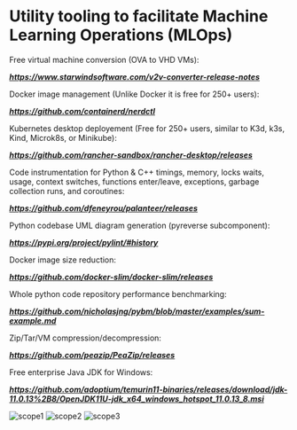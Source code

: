 # Utility tooling to facilitate Machine Learning Operations (MLOps)

Free virtual machine conversion (OVA to VHD VMs):

  ***https://www.starwindsoftware.com/v2v-converter-release-notes***

Docker image management (Unlike Docker it is free for 250+ users):

***https://github.com/containerd/nerdctl***

Kubernetes desktop deployement (Free for 250+ users, similar to K3d, k3s, Kind, Microk8s, or Minikube):

***https://github.com/rancher-sandbox/rancher-desktop/releases***

Code instrumentation for Python & C++ timings, memory, locks waits, usage, context switches, functions enter/leave, exceptions, garbage collection runs, and coroutines:

***https://github.com/dfeneyrou/palanteer/releases***

Python codebase UML diagram generation (pyreverse subcomponent):

***https://pypi.org/project/pylint/#history***

Docker image size reduction:

***https://github.com/docker-slim/docker-slim/releases***

Whole python code repository performance benchmarking:

***https://github.com/nicholasjng/pybm/blob/master/examples/sum-example.md***

Zip/Tar/VM compression/decompression:

***https://github.com/peazip/PeaZip/releases***

Free enterprise Java JDK for Windows:

***https://github.com/adoptium/temurin11-binaries/releases/download/jdk-11.0.13%2B8/OpenJDK11U-jdk_x64_windows_hotspot_11.0.13_8.msi***

![scope1](https://user-images.githubusercontent.com/4974054/138390158-4314b253-8973-4126-bf73-f2e4312980ea.png)
![scope2](https://user-images.githubusercontent.com/4974054/138390163-52be90a2-54c6-4258-8671-51c0851ac4f6.png)
![scope3](https://user-images.githubusercontent.com/4974054/138390171-18fd9131-3991-4763-a6ee-203e90b002b9.png)

